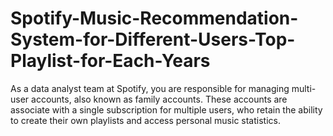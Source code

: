 # Spotify-Music-Recommendation-System-for-Different-Users-Top-Playlist-for-Each-Years
As a data analyst team at Spotify, you are responsible for managing multi-user accounts, also known as family accounts. These accounts are associate with a single subscription for multiple users, who retain the ability to create their own playlists and access personal music statistics.

